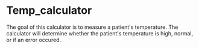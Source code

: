 # Temp_calculator
The goal of this calculator is to measure a patient's temperature. The calculator will determine whether the patient's temperature is high, normal, or if an error occured. 
